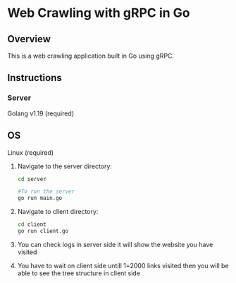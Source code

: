 # Web Crawling with gRPC in Go

## Overview

This is a web crawling application built in Go using gRPC.

## Instructions

### Server
Golang v1.19 (required)
## OS
 Linux (required)

1. Navigate to the server directory:

   ```bash
   cd server

   #To run the server
   go run main.go

2. Navigate to client directory:

   ```bash
   cd client
   go run client.go

3. You can check logs in server side it will show the website you have visited

4. You have to wait on client side untill 1=2000 links visited then you will be able to see the tree structure in client side